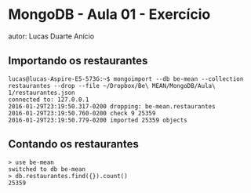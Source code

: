 # MongoDB - Aula 01 - Exercício
autor: Lucas Duarte Anício

## Importando os restaurantes

```
lucas@lucas-Aspire-E5-573G:~$ mongoimport --db be-mean --collection restaurantes --drop --file ~/Dropbox/Be\ MEAN/MongoDB/Aula\ 1/restaurantes.json  
connected to: 127.0.0.1  
2016-01-29T23:19:50.317-0200 dropping: be-mean.restaurantes  
2016-01-29T23:19:50.760-0200 check 9 25359  
2016-01-29T23:19:50.779-0200 imported 25359 objects  
```

## Contando os restaurantes

```
> use be-mean  
switched to db be-mean  
> db.restaurantes.find({}).count()  
25359  
```

